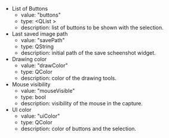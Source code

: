 - List of Buttons
    - value: "buttons"
    - type: <QList<int> >
    - description: list of buttons to be shown with the selection.
- Last saved image path
    - value: "savePath"
    - type: QString
    - description: initial path of the save scheenshot widget.
- Drawing color
    - value: "drawColor"
    - type: QColor
    - description: color of the drawing tools.
- Mouse visibility
    - value: "mouseVisible"
    - type: bool
    - description: visibility of the mouse in the capture.
- UI color
    - value: "uiColor"
    - type: QColor
    - description: color of buttons and the selection.

